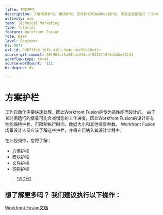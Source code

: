 ```yaml
---
title: 方案护栏
description: 了解情景护栏、模块护栏、文件护栏和Webhook护栏，所有这些都位于 [!DNL Adobe Workfront Fusion].
activity: use
team: Technical Marketing
type: Tutorial
feature: Workfront Fusion
role: User
level: Beginner
kt: 9072
exl-id: 8d873fa6-20fb-418b-9e4e-dce59a98cd1c
source-git-commit: 96f963bf5a44eac234cbf9215f19f6dddbe23143
workflow-type: tm+mt
source-wordcount: '111'
ht-degree: 0%

---
```


# 方案护栏

工作自动化需要快速处理，因此Workfront Fusion是专为高性能而设计的。 由于长时间运行的情景可能会减慢您的工作进度，因此Workfront Fusion的设计带有性能保持护栏，可限制执行时间、数据大小和其他情景参数。 Workfront Fusion场景设计人员应该了解这些护栏，并将它们纳入其设计实践中。

在此视频中，您将了解：

* 方案护栏
* 模块护栏
* 文件护栏
* 网钩护栏

>[!VIDEO](https://video.tv.adobe.com/v/335314/?quality=12)

## 想了解更多吗？ 我们建议执行以下操作：

[Workfront Fusion文档](https://experienceleague.adobe.com/docs/workfront/using/adobe-workfront-fusion/workfront-fusion-2.html?lang=en)
